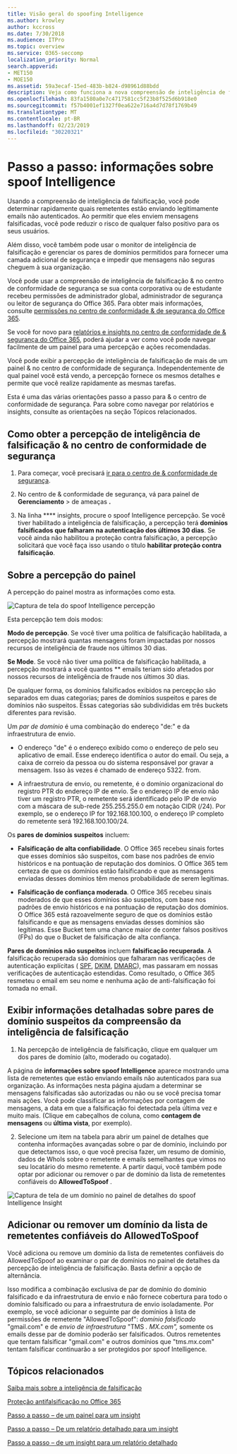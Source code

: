 ```yaml
---
title: Visão geral do spoofing Intelligence
ms.author: krowley
author: kccross
ms.date: 7/30/2018
ms.audience: ITPro
ms.topic: overview
ms.service: O365-seccomp
localization_priority: Normal
search.appverid:
- MET150
- MOE150
ms.assetid: 59a3ecaf-15ed-483b-b824-d98961d88bdd
description: Veja como funciona a nova compreensão de inteligência de falsificação.
ms.openlocfilehash: 83fa1580a0e7c4717581cc5f23b8f525d6b918e0
ms.sourcegitcommit: f57b4001ef1327f0ea622e716a4d7d78f1769b49
ms.translationtype: MT
ms.contentlocale: pt-BR
ms.lasthandoff: 02/23/2019
ms.locfileid: "30220321"
---
```

# <a name="walkthrough-spoof-intelligence-insight"></a>Passo a passo: informações sobre spoof Intelligence

Usando a compreensão de inteligência de falsificação, você pode determinar rapidamente quais remetentes estão enviando legitimamente emails não autenticados. Ao permitir que eles enviem mensagens falsificadas, você pode reduzir o risco de qualquer falso positivo para os seus usuários.
  
Além disso, você também pode usar o monitor de inteligência de falsificação e gerenciar os pares de domínios permitidos para fornecer uma camada adicional de segurança e impedir que mensagens não seguras cheguem à sua organização.
  
Você pode usar a compreensão de inteligência de falsificação &amp; no centro de conformidade de segurança se sua conta corporativa ou de estudante recebeu permissões de administrador global, administrador de segurança ou leitor de segurança do Office 365. Para obter mais informações, consulte [permissões no centro de conformidade &amp; de segurança do Office 365](permissions-in-the-security-and-compliance-center.md).
  
Se você for novo para [relatórios e insights no centro de conformidade de &amp; segurança do Office 365](reports-and-insights-in-security-and-compliance.md), poderá ajudar a ver como você pode navegar facilmente de um painel para uma percepção e ações recomendadas.
  
Você pode exibir a percepção de inteligência de falsificação de mais de um painel &amp; no centro de conformidade de segurança. Independentemente de qual painel você está vendo, a percepção fornece os mesmos detalhes e permite que você realize rapidamente as mesmas tarefas.
  
Esta é uma das várias orientações passo a passo para &amp; o centro de conformidade de segurança. Para sobre como navegar por relatórios e insights, consulte as orientações na seção Tópicos relacionados.
  
## <a name="getting-to-the-spoof-intelligence-insight-in-the-security-amp-compliance-center"></a>Como obter a percepção de inteligência de falsificação &amp; no centro de conformidade de segurança

1. Para começar, você precisará [ir para o centro de &amp; conformidade de segurança](go-to-the-securitycompliance-center.md).
    
2. No centro de &amp; conformidade de segurança, vá para painel de **Gerenciamento** \> de ameaças **.**
    
3. Na linha **** insights, procure o spoof Intelligence percepção. Se você tiver habilitado a inteligência de falsificação, a percepção terá **domínios falsificados que falharam na autenticação dos últimos 30 dias**. Se você ainda não habilitou a proteção contra falsificação, a percepção solicitará que você faça isso usando o título **habilitar proteção contra falsificação**. 
    
## <a name="about-the-insight-on-the-dashboard"></a>Sobre a percepção do painel

A percepção do painel mostra as informações como esta.
  
![Captura de tela do spoof Intelligence percepção](media/28aeabac-c1a1-4d16-9fbe-14996f742a9a.png)
  
Esta percepção tem dois modos:
  
 **Modo de percepção**. Se você tiver uma política de falsificação habilitada, a percepção mostrará quantas mensagens foram impactadas por nossos recursos de inteligência de fraude nos últimos 30 dias. 
  
 **Se Mode**. Se você não tiver uma política de falsificação habilitada, a percepção mostrará a você quantos ** emails teriam sido afetados por nossos recursos de inteligência de fraude nos últimos 30 dias. 
  
De qualquer forma, os domínios falsificados exibidos na percepção são separados em duas categorias; pares de domínios suspeitos e pares de domínios não suspeitos. Essas categorias são subdivididas em três buckets diferentes para revisão. 
  
Um *par de domínio* é uma combinação do endereço "de:" e da infraestrutura de envio. 
  
- O endereço "de" é o endereço exibido como o endereço de pelo seu aplicativo de email. Esse endereço identifica o autor do email. Ou seja, a caixa de correio da pessoa ou do sistema responsável por gravar a mensagem. Isso às vezes é chamado de endereço 5322. from.
    
- A infraestrutura de envio, ou remetente, é o domínio organizacional do registro PTR do endereço IP de envio. Se o endereço IP de envio não tiver um registro PTR, o remetente será identificado pelo IP de envio com a máscara de sub-rede 255.255.255.0 em notação CIDR (/24). Por exemplo, se o endereço IP for 192.168.100.100, o endereço IP completo do remetente será 192.168.100.100/24.
    
 Os **pares de domínios suspeitos** incluem: 
  
- **Falsificação de alta confiabilidade**. O Office 365 recebeu sinais fortes que esses domínios são suspeitos, com base nos padrões de envio históricos e na pontuação de reputação dos domínios. O Office 365 tem certeza de que os domínios estão falsificando e que as mensagens enviadas desses domínios têm menos probabilidade de serem legítimas. 
    
- **Falsificação de confiança moderada**. O Office 365 recebeu sinais moderados de que esses domínios são suspeitos, com base nos padrões de envio históricos e na pontuação de reputação dos domínios. O Office 365 está razoavelmente seguro de que os domínios estão falsificando e que as mensagens enviadas desses domínios são legítimas. Esse Bucket tem uma chance maior de conter falsos positivos (FPs) do que o Bucket de falsificação de alta confiança. 
    
 **Pares de domínios não suspeitos** incluem **falsificação recuperada**. A falsificação recuperada são domínios que falharam nas verificações de autenticação explícitas ( [SPF](https://docs.microsoft.com/office365/SecurityCompliance/how-office-365-uses-spf-to-prevent-spoofing), [DKIM](https://docs.microsoft.com/office365/SecurityCompliance/use-dkim-to-validate-outbound-email), [DMARC](https://docs.microsoft.com/office365/SecurityCompliance/use-dmarc-to-validate-email)), mas passaram em nossas verificações de autenticação estendidas. Como resultado, o Office 365 resmeteu o email em seu nome e nenhuma ação de anti-falsificação foi tomada no email. 
  
## <a name="view-detailed-information-about-suspicious-domain-pairs-from-the-spoof-intelligence-insight"></a>Exibir informações detalhadas sobre pares de domínio suspeitos da compreensão da inteligência de falsificação

1. Na percepção de inteligência de falsificação, clique em qualquer um dos pares de domínio (alto, moderado ou cogatado).
  
A página de **informações sobre spoof Intelligence** aparece mostrando uma lista de remetentes que estão enviando emails não autenticados para sua organização. As informações nesta página ajudam a determinar se mensagens falsificadas são autorizadas ou não ou se você precisa tomar mais ações. Você pode classificar as informações por contagem de mensagens, a data em que a falsificação foi detectada pela última vez e muito mais. (Clique em cabeçalhos de coluna, como **contagem de mensagens** ou **última vista**, por exemplo). 
    
2. Selecione um item na tabela para abrir um painel de detalhes que contenha informações avançadas sobre o par de domínio, incluindo por que detectamos isso, o que você precisa fazer, um resumo de domínio, dados de WhoIs sobre o remetente e emails semelhantes que vimos no seu locatário do mesmo remetente. A partir daqui, você também pode optar por adicionar ou remover o par de domínio da lista de remetentes confiáveis do **AllowedToSpoof** . 
  
![Captura de tela de um domínio no painel de detalhes do spoof Intelligence Insight](media/03ad3e6e-2010-4e8e-b92e-accc8bbebb79.png)
  
## <a name="add-or-remove-a-domain-from-the-allowedtospoof-safe-sender-list"></a>Adicionar ou remover um domínio da lista de remetentes confiáveis do AllowedToSpoof

Você adiciona ou remove um domínio da lista de remetentes confiáveis do AllowedToSpoof ao examinar o par de domínios no painel de detalhes da percepção de inteligência de falsificação. Basta definir a opção de alternância.
  
Isso modifica a combinação exclusiva de par de domínio do domínio falsificado e da infraestrutura de envio e não fornece cobertura para todo o domínio falsificado ou para a infraestrutura de envio isoladamente. Por exemplo, se você adicionar o seguinte par de domínios à lista de permissões de remetente "AllowedToSpoof": *domínio falsificado* "gmail.com" e de *envio de infraestrutura* "TMS *. MX.com",* somente os emails desse par de domínio poderão ser falsificados. Outros remetentes que tentam falsificar "gmail.com" e outros domínios que "tms.mx.com" tentam falsificar continuarão a ser protegidos por spoof Intelligence. 
  
## <a name="related-topics"></a>Tópicos relacionados

[Saiba mais sobre a inteligência de falsificação](learn-about-spoof-intelligence.md)
  
[Proteção antifalsificação no Office 365](anti-spoofing-protection.md)
  
[Passo a passo – de um painel para um insight](from-a-dashboard-to-an-insight.md)
  
[Passo a passo – De um relatório detalhado para um insight](from-a-detailed-report-to-an-insight.md)
  
[Passo a passo – de um insight para um relatório detalhado](from-an-insight-to-a-detailed-report.md)
  

